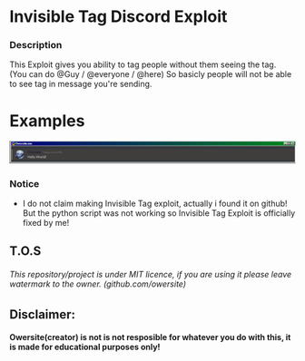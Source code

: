 # Invisible Tag Discord Exploit
### Description
This Exploit gives you ability to tag people without them seeing the tag. (You can do @Guy / @everyone / @here)
So basicly people will not be able to see tag in message you're sending.



# Examples
![Example](example.png)

### Notice
- I do not claim making Invisible Tag exploit, actually i found it on github! But the python script was not working so
Invisible Tag Exploit is officially fixed by me!

## T.O.S
###### This repository/project is under MIT licence, if you are using it please leave watermark to the owner. (github.com/owersite)

## Disclaimer:
#### Owersite(creator) is not is not resposible for whatever you do with this, it is made for educational purposes only!
